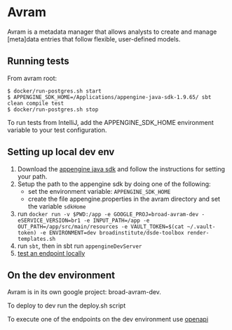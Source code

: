 # Avram

Avram is a metadata manager that allows analysts to create and manage [meta]data entries that follow 
flexible, user-defined models.

## Running tests
From avram root:
```
$ docker/run-postgres.sh start
$ APPENGINE_SDK_HOME=/Applications/appengine-java-sdk-1.9.65/ sbt clean compile test
$ docker/run-postgres.sh stop
```

To run tests from IntelliJ, add the APPENGINE_SDK_HOME environment variable to your test configuration.

## Setting up local dev env

1. Download the [appengine java sdk](https://cloud.google.com/appengine/docs/standard/java/download) and follow the instructions for setting your path.
2. Setup the path to the appengine sdk by doing one of the following:
	- set the environment variable: `APPENGINE_SDK_HOME`
	- create the file appengine.properties in the avram directory and set the variable `sdkHome`
3. run `docker run -v $PWD:/app -e GOOGLE_PROJ=broad-avram-dev -eSERVICE_VERSION=br1 -e INPUT_PATH=/app -e OUT_PATH=/app/src/main/resources -e VAULT_TOKEN=$(cat ~/.vault-token) -e ENVIRONMENT=dev broadinstitute/dsde-toolbox render-templates.sh`
4. run `sbt`, then in sbt run `appengineDevServer`
5. [test an endpoint locally](http://localhost:8080/avram/v1/ping)


## On the dev environment
Avram is in its own google project: broad-avram-dev.

To deploy to dev run the deploy.sh script

To execute one of the endpoints on the dev environment use [openapi](https://endpointsportal.broad-avram-dev.cloud.goog/)

